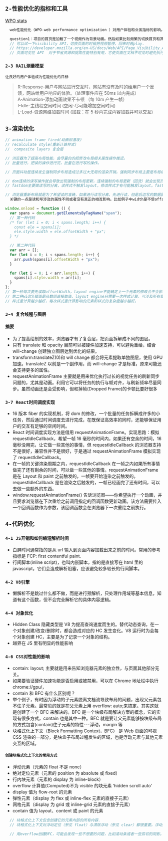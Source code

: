 ## `2-性能优化的指标和工具`

[WPO stats](https://wpostats.com/)

```java
  web性能优化（WPO-web performance optimization ）对用户体验和业务指标的影响。

  question1：项目的首页是加载了一个视频作为背景动画。然后如果比较频繁的切换首页和其他页面的时候。就会导致浏览器黑屏，无法再点击。只能通过资源管理器关闭进程?
  // 可以试一下visibility API，切换页面的时候把视频暂停，回来时再play.
  // https://developer.mozilla.org/en-US/docs/Web/API/Page_Visibility_API
  // 页面可见性 API  对于节省资源和提高性能特别有用，它使页面在文档不可见时避免执行不必要的任务。
```

### `2-3 RAIL测量模型`

`让良好的用户体验成为性能优化的目标`

> R-Response-用户与网站进行交互时，网站有没有及时的给用户一个反馈，网站给用户响应的体验。（处理事件应在 50ms 以内完成）<br />
> A-Animation-添加动画效果不卡顿 （每 10m 产生一帧）<br />
> I-Idle-主线程空闲时间 (空闲-尽可能增加空闲时间)<br />
> L-Load-资源网络加载时间 (加载：在 5 秒内完成内容加载并可以交互)

## `3-渲染优化`

```js
// animation frame fired(动画帧激发)
// recalculate style(重新计算样式)
//  composite layers 复合层

// 浏览器为了提高布局性能，会尽量的的把修改布局相关属性操作推迟。
// 批量进行，把读的操作进行完，批量在进行写的操作。

// 页面抖动是连续发生强制同步布局造成过多过大无用的渲染开销。强制同步布局主要是布局相关样式修改后马上去获取布局相关信息（不一定是之前修改的那个属性），导致浏览器必需在读取前立即进行重新布局计算以保证你读取到最新的值。本可以推迟批量进行的布局优化不能进行。

// dom连续的读写操作就会导致出现强制的布局更新，连续强制的布局更新（回流）就会出现页面抖动。导致页面卡顿
// fastdom主要做读写的分离，读样式不触发layout，修改样式才有可能触发layout。fastDom不是把1000次读变成1次读，它主要作用是将读操作和写操作缓存后分别批量进行。这样就不会因为某个读操作的时候发现前面有写操作要先强制回流一下。

// 浏览器重新布局就是为了希望读的准确，如果进行读写分离，先进行读，但是后边写的数据影响了读的数据，这样会不会出现读的不准确的问题？
  关键的一点是读和写涉及的属性不同或者没有真正的相互影响。比如例子中width是不受offsetTop影响的，所以才可以确信的做读写分离。
```

```js
window.onload = function () {
  var spans = document.getElementsByTagName("span");
  // 第一种代码
  /* for (let i = 0; i < spans.length; i++) {
    const ele = spans[i];
    ele.style.width = ele.offsetWidth + "px";
  } */

  // 第二种代码
  var arr = [];
  for (let i = 0; i < spans.length; i++) {
    arr.push(spans[i].offsetWidth + "px");
  }

  for (let i = 0; i < arr.length; i++) {
    spans[i].style.width = arr[i];
  }
};
// 第一种每次要先读取offsetWidth，layout engine不能确定上一个元素的修改会不会影响下一个元素的offsetWidth，所以每个元素的recalculate style/layout是依次进行的。
// 第二种width赋值是从数组直接取值，layout engine只需要一次样式计算，可涉及所有受影响元素。这里是它本身的优化。
// 样式重计算越少越好，每次样式重计算影响的元素和样式的复杂度越小越好。
```

### `3-4 复合线程与图层`

#### 摘要

- 为了提高绘制的效率，浏览器才有了复合层，把页面拆解成不同的图层。
- 只有 translate 和 opacity 目前可以被硬件加速支持，可以避免重绘，结合 will-change 创建独立图层达到优化的结果。
- transform:translateZ(0)和 will change 都会将元素提取单独图层，使用 GPU 加速。translateZ 以前是一个副作用，而 will-change 才是标准，原来可能还会支持更多的属性。
- requestAnimationFrame 主要就是用来优化执行过长的视觉任务的刷新同步问题的，尤其是动画。利用它可以将任务的执行与帧对齐，与刷新频率尽量同步。虽然动画还是会受影响，但和掉帧(Dropped Frame)的卡顿比要好很多

### `3-7 React时间调度实现`

- 16 版本 fiber 的实现机制，将 dom 的修改，一个批量的任务拆解成许多的小任务，然后通过时间调度去进行完成，在既保证高效率的同时，还能够保证用户的交互有足够的空闲时间。
- React 时间调度实现方法是借用 requestAnimationFrame。实现思路：模拟 requestIdleCallback，希望一帧 16 毫秒的时间内，如果还有空余的时间，16 毫秒没用完，让它做一些其他的事情，但 requestIdleCallback 的浏览器支持不是很好，兼容性并不是很好，于是通过 requestAnimationFrame 模拟实现了 requestIdleCallback。
- 在一帧的关键渲染周期之内，requestIdleCallback 在一帧之内如果所有事情做完了还有剩余的时间，可以做一些其他的事情。requestAnimationFrame 是在 Layout 和 paint 之前触发的，一帧要开始渲染之前触发的。requestIdleCallback 是在渲染之后触发的，一帧已经画完了还有时间，可以去做一些额外的东西。
- window.requestAnimationFrame() 告诉浏览器——你希望执行一个动画，并且要求浏览器在下次重绘之前调用指定的回调函数更新动画。该方法需要传入一个回调函数作为参数，该回调函数会在浏览器下一次重绘之前执行。

## `4-代码优化`

### `4-1 JS开销和如何缩短解析时间`

- 白屏时间通常指的是从 url 输入到页面内容加载出来之前的时间。常用的参考指标是 FCP: first contentful paint.
- 行间脚本(inline script)，也叫内嵌脚本，指的是直接写在 html 里的 javascript，它们会造成解析阻塞，应该避免较多较长的行间脚本。

### `4-2 V8引擎`

- 懒解析不是跳过什么都不做，而是进行预解析，只处理作用域等基本信息，知道有这个函数，但不会完全解析它的具体内容逻辑。

### `4-4 对象优化`

- Hidden Class 隐藏类型是 V8 为提高查询速度而生的。替代动态查询，在一个对象创建/改变/删除时，都会造成对应的 HC 发生变化。V8 运行时为会每个对象创建 HC，主要是为了记录一个对象的结构。
- 越界在 JS 里有明显的性能影响

### `4-6 CSS对性能的影响`

- contain: layout; 主要就是用来告知浏览器元素的独立性，与页面其他部分无关。
- 如果要验证硬件加速功能是否启用或被禁用，可以在 Chrome 地址栏中执行 chrome://gpu/，
- contain 和 BFC 有什么区别呢？
- 举个例子，有时因为浮动的子元素脱离文档流导致布局的问题，出现父元素包不住子元素。最常见的就是在父元素上用 overflow: auto;来搞定。其实这就是创建了一个 BFC 来解决的。BFC 是一个块级布局解决方案的概念，它的实现有很多方式，contain 也是其中一种。BFC 就是要让父元素能够按块级布局的方式包含(contain)住子元素的特性---浮动，margin 等
- 块格式化上下文（Block Formatting Context，BFC） 是 Web 页面的可视 CSS 渲染的一部分，是块盒子布局过程发生的区域，也是浮动元素与其他元素交互的区域。

#### `创建块格式化上下文的常用方式`

- 浮动元素（元素的 float 不是 none）
- 绝对定位元素（元素的 position 为 absolute 或 fixed）
- 行内块元素（元素的 display 为 inline-block）
- overflow 计算值(Computed)不为 visible 的块元素 ‘hidden scroll auto’
- display 值为 flow-root 的元素
- 弹性元素（display 为 flex 或 inline-flex 元素的直接子元素）
- 网格元素（display 为 grid 或 inline-grid 元素的直接子元素）
- contain 值为 layout、content 或 paint 的元素

```java
  // 块格式化上下文包含创建它的元素内部的所有内容.
  // 块格式化上下文对浮动定位（参见 float）与清除浮动（参见 clear）都很重要。浮动定位和清除浮动时只会应用于同一个BFC内的元素。浮动不会影响其它BFC中元素的布局，而清除浮动只能清除同一BFC中在它前面的元素的浮动。外边距折叠（Margin collapsing）也只会发生在属于同一BFC的块级元素之间。

  // 用overflow创建BFC，可能会发现一些不想要的问题，比如滚动条或者一些剪切的阴影。一个新的 display 属性的值，它可以创建无副作用的 BFC。在父级块中使用 display: flow-root 可以创建新的 BFC。
```
